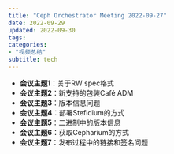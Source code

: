 ```yaml
---
title: "Ceph Orchestrator Meeting 2022-09-27"
date: 2022-09-29
updated: 2022-09-30
tags:
categories:
- "视频总结"
subtitle: tech
---
```



- **会议主题1**：关于RW spec格式
- **会议主题2**：新支持的包装Café ADM
- **会议主题3**：版本信息问题
- **会议主题4**：部署Stefidium的方式
- **会议主题5**：二进制中的版本信息
- **会议主题6**：获取Cepharium的方式
- **会议主题7**：发布过程中的链接和签名问题
